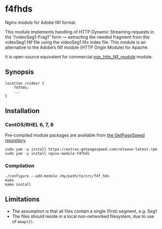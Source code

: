 # f4fhds

Nginx module for Adobe f4f format.

This module implements handling of HTTP Dynamic Streaming requests in the “/videoSeg1-Frag1” form — extracting the 
needed fragment from the videoSeg1.f4f file using the videoSeg1.f4x index file. This module is an alternative to the 
Adobe’s f4f module (HTTP Origin Module) for Apache.

It is open-source equivalent for commercial [ngx_http_f4f_module](http://nginx.org/en/docs/http/ngx_http_f4f_module.html#f4f_buffer_size)
module.

## Synopsis

```
location /video/ {
    f4fhds;
    ...
}
```

## Installation

### CentOS/RHEL 6, 7, 8

Pre-compiled module packages are available from [the GetPageSpeed repository](https://www.getpagespeed.com/redhat).

```
sudo yum -y install https://extras.getpagespeed.com/release-latest.rpm
sudo yum -y install nginx-module-f4fhds
```

### Compilation

```
./configure --add-module /my/path/to/src/f4f_hds
make
make install
```


## Limitations

* The assumption is that all files contain a single (first) segment, e.g. Seg1
* The files should reside in a local non-networked filesystem, due to use of `mmap(2)`.